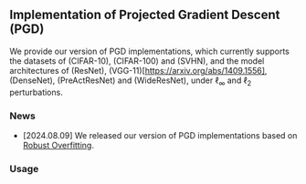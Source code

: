 ## Implementation of Projected Gradient Descent (PGD)

We provide our version of PGD implementations, which currently supports the datasets of (CIFAR-10), (CIFAR-100) and (SVHN), and the model architectures of (ResNet), (VGG-11)[https://arxiv.org/abs/1409.1556], (DenseNet), (PreActResNet) and (WideResNet), under $\ell_\infty$ and $\ell_2$ perturbations.

### News

- [2024.08.09] We released our version of PGD implementations based on [Robust Overfitting](https://github.com/locuslab/robust_overfitting).

### Usage

